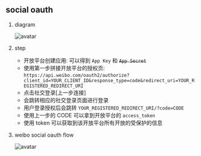 ## social oauth

1. diagram

   ![avatar](/static/image/oauth/social-oauth-flow.png)

2. step

   - 开放平台创建应用: 可以得到 `App Key` 和 ~~`App Secret`~~
   - 使用第一步拼接开放平台的授权页: `https://api.weibo.com/oauth2/authorize?client_id=YOUR_CLIENT_ID&response_type=code&redirect_uri=YOUR_REGISTERED_REDIRECT_URI`
   - 点击社交登录[上一步连接]
   - 会跳转相应的社交登录页面进行登录
   - 用户登录授权后会跳转 `YOUR_REGISTERED_REDIRECT_URI/?code=CODE`
   - 使用上一步的 CODE 可以拿到开放平台的 `access_token`
   - 使用 token 可以获取到该开放平台所有开放的受保护的信息

3. weibo social oauth flow

   ![avatar](/static/image/oauth/weibo-social-oauth-flow.png)
